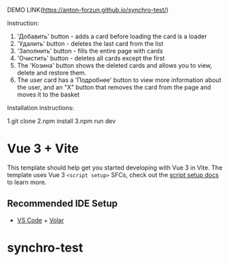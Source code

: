 DEMO LINK(https://anton-forzun.github.io/synchro-test/)

Instruction:
1. 'Добавить' button - adds a card before loading the card is a loader
2. 'Удалить' button - deletes the last card from the list
3. 'Заполнить' button - fills the entire page with cards
4. 'Очистить' button - deletes all cards except the first
5. The 'Козина' button shows the deleted cards and allows you to view, delete and restore them.
5. The user card has a 'Подробнее' button to view more information about the user, and an "X" button that removes the card from the page and moves it to the basket

Installation instructions:

1.git clone
2.npm install
3.npm run dev


# Vue 3 + Vite

This template should help get you started developing with Vue 3 in Vite. The template uses Vue 3 `<script setup>` SFCs, check out the [script setup docs](https://v3.vuejs.org/api/sfc-script-setup.html#sfc-script-setup) to learn more.

## Recommended IDE Setup

- [VS Code](https://code.visualstudio.com/) + [Volar](https://marketplace.visualstudio.com/items?itemName=Vue.volar)
# synchro-test
